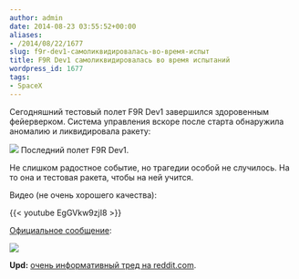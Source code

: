 ```yaml
---
author: admin
date: 2014-08-23 03:55:52+00:00
aliases:
- /2014/08/22/1677
slug: f9r-dev1-самоликвидировалась-во-время-испыт
title: F9R Dev1 самоликвидировалась во время испытаний
wordpress_id: 1677
tags:
- SpaceX
---
```


Сегодняшний тестовый полет F9R Dev1 завершился здоровенным фейерверком. Система управления вскоре после старта обнаружила аномалию и ликвидировала ракету:

[![](https://pbs.twimg.com/media/BvrXpvHCEAA2Mju.jpg)](https://pbs.twimg.com/media/BvrXpvHCEAA2Mju.jpg) Последний полет F9R Dev1.

Не слишком радостное событие, но трагедии особой не случилось. На то она и тестовая ракета, чтобы на ней учится.

Видео (не очень хорошего качества):

{{< youtube EgGVkw9zjI8 >}}

[Официальное сообщение](https://twitter.com/SpaceX/status/502976401729798144):

![](https://pbs.twimg.com/media/BvruXyYCEAASE8w.jpg)

**Upd:** [очень информативный тред на reddit.com](http://www.reddit.com/live/tg41vd7i6vj9/).
